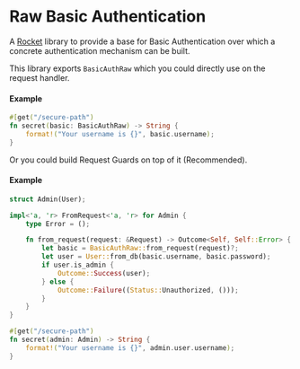 # Raw Basic Authentication

A [Rocket](https://github.com/SergioBenitez/Rocket) library to provide a base for
Basic Authentication over which a concrete authentication mechanism can be built.

This library exports `BasicAuthRaw` which you could directly use on the request handler.
#### Example

```rust
#[get("/secure-path")
fn secret(basic: BasicAuthRaw) -> String {
    format!("Your username is {}", basic.username);
}
```

Or you could build Request Guards on top of it (Recommended).
#### Example

```rust
struct Admin(User);

impl<'a, 'r> FromRequest<'a, 'r> for Admin {
    type Error = ();

    fn from_request(request: &Request) -> Outcome<Self, Self::Error> {
        let basic = BasicAuthRaw::from_request(request)?;
        let user = User::from_db(basic.username, basic.password);
        if user.is_admin {
            Outcome::Success(user);
        } else {
            Outcome::Failure((Status::Unauthorized, ()));
        }
    }
}

#[get("/secure-path")
fn secret(admin: Admin) -> String {
    format!("Your username is {}", admin.user.username);
}
```